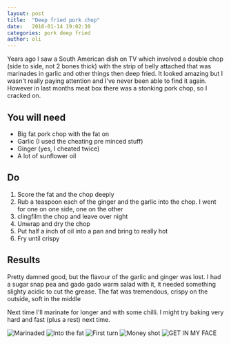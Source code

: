 ```yaml
---
layout: post
title:  "Deep fried pork chop"
date:   2016-01-14 19:02:30
categories: pork deep fried  
author: oli
---
```


Years ago I saw a South American dish on TV which involved a double chop (side to side, not 2 bones thick) with the strip of belly attached that was marinades in garlic and other things then deep fried.  It looked amazing but I wasn't really paying attention and I've never been able to find it again.  However in last months meat box there was a stonking pork chop, so I cracked on.

## You will need

* Big fat pork chop with the fat on
* Garlic (I used the cheating pre minced stuff)
* Ginger (yes, I cheated twice)
* A lot of sunflower oil


## Do

1. Score the fat and the chop deeply
2. Rub a teaspoon each of the ginger and the garlic into the chop.  I went for one on one side, one on the other
3. clingfilm the chop and leave over night
4. Unwrap and dry the chop
5. Put half a inch of oil into a pan and bring to really hot
6. Fry until crispy

## Results

Pretty damned good, but the flavour of the garlic and ginger was lost.  I had a sugar snap pea and gado gado warm salad with it, it needed something slighty acidic to cut the grease.  The fat was tremendous, crispy on the outside, soft in the middle

Next time I'll marinate for longer and with some chilli.  I might try baking very hard and fast (plus a rest) next time.


![Marinaded](/images/eep-fried-pork-chop/deep-fried-pork-chop-1.jpg)
![Into the fat](/images/eep-fried-pork-chop/deep-fried-pork-chop-2.jpg)
![First turn](/images/eep-fried-pork-chop/deep-fried-pork-chop-3.jpg)
![Money shot](/images/eep-fried-pork-chop/deep-fried-pork-chop-4.jpg)
![GET IN MY FACE](/images/eep-fried-pork-chop/deep-fried-pork-chop-5.jpg)

